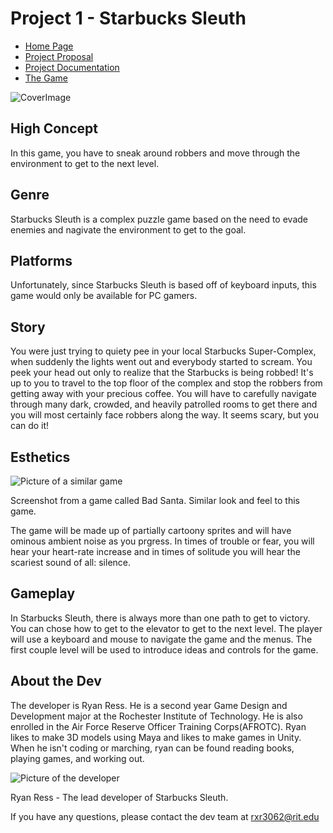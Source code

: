 
# Project 1 - Starbucks Sleuth



*   [Home Page](index.html)
*   [Project Proposal](proposal.html)
*   [Project Documentation](documentation.html)
*   [The Game](project.html)

![CoverImage](media/starbucks_sleuthPlaceholder.jpg)</header>




## High Concept

In this game, you have to sneak around robbers and move through the environment to get to the next level.





## Genre

Starbucks Sleuth is a complex puzzle game based on the need to evade enemies and nagivate the environment to get to the goal.





## Platforms

Unfortunately, since Starbucks Sleuth is based off of keyboard inputs, this game would only be available for PC gamers.



## Story

You were just trying to quiety pee in your local Starbucks Super-Complex, when suddenly the lights went out and everybody started to scream. You peek your head out only to realize that the Starbucks is being robbed! It's up to you to travel to the top floor of the complex and stop the robbers from getting away with your precious coffee. You will have to carefully navigate through many dark, crowded, and heavily patrolled rooms to get there and you will most certainly face robbers along the way. It seems scary, but you can do it!



## Esthetics

![Picture of a similar game](media/exampleLevel.jpg)

Screenshot from a game called Bad Santa. Similar look and feel to this game.

The game will be made up of partially cartoony sprites and will have ominous ambient noise as you prgress. In times of trouble or fear, you will hear your heart-rate increase and in times of solitude you will hear the scariest sound of all: silence.



## Gameplay

In Starbucks Sleuth, there is always more than one path to get to victory. You can chose how to get to the elevator to get to the next level. The player will use a keyboard and mouse to navigate the game and the menus. The first couple level will be used to introduce ideas and controls for the game.



## About the Dev

The developer is Ryan Ress. He is a second year Game Design and Development major at the Rochester Institute of Technology. He is also enrolled in the Air Force Reserve Officer Training Corps(AFROTC). Ryan likes to make 3D models using Maya and likes to make games in Unity. When he isn't coding or marching, ryan can be found reading books, playing games, and working out.

![Picture of the developer](media/ress.jpg)

Ryan Ress - The lead developer of Starbucks Sleuth.



If you have any questions, please contact the dev team at rxr3062@rit.edu